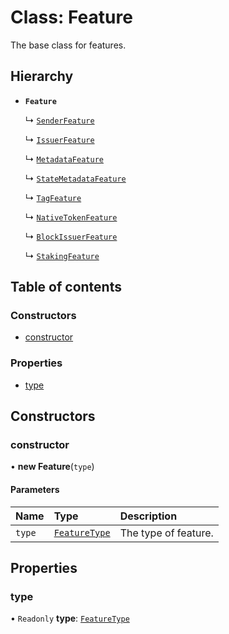 # Class: Feature

The base class for features.

## Hierarchy

- **`Feature`**

  ↳ [`SenderFeature`](SenderFeature.md)

  ↳ [`IssuerFeature`](IssuerFeature.md)

  ↳ [`MetadataFeature`](MetadataFeature.md)

  ↳ [`StateMetadataFeature`](StateMetadataFeature.md)

  ↳ [`TagFeature`](TagFeature.md)

  ↳ [`NativeTokenFeature`](NativeTokenFeature.md)

  ↳ [`BlockIssuerFeature`](BlockIssuerFeature.md)

  ↳ [`StakingFeature`](StakingFeature.md)

## Table of contents

### Constructors

- [constructor](Feature.md#constructor)

### Properties

- [type](Feature.md#type)

## Constructors

### constructor

• **new Feature**(`type`)

#### Parameters

| Name | Type | Description |
| :------ | :------ | :------ |
| `type` | [`FeatureType`](../enums/FeatureType.md) | The type of feature. |

## Properties

### type

• `Readonly` **type**: [`FeatureType`](../enums/FeatureType.md)
